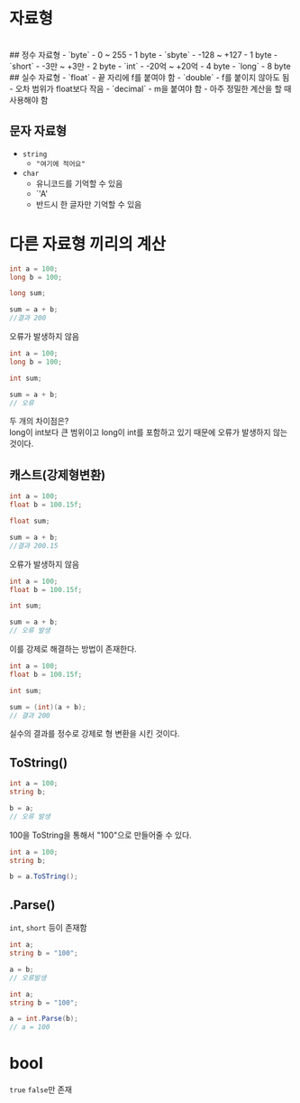 # 자료형
<br>
## 정수 자료형
- `byte` 
    - 0 ~ 255
    - 1 byte
- `sbyte` 
    - -128 ~ +127
    - 1 byte
- `short`  
    - -3만 ~ +3만
    - 2 byte 
- `int` 
    - -20억 ~ +20억
    - 4 byte
- `long` 
    - 8 byte
<br>
## 실수 자료형
- `float` 
    - 끝 자리에 f를 붙여야 함
- `double`
    - f를 붙이지 않아도 됨
    - 오차 범위가 float보다 작음
- `decimal`
    - m을 붙여야 함
    - 아주 정밀한 계산을 할 때 사용해야 함

## 문자 자료형
- `string`
    - `"여기에 적어요"`
- `char`
    - 유니코드를 기억할 수 있음
    - `'A'
    - 반드시 한 글자만 기억할 수 있음

# 다른 자료형 끼리의 계산
```csharp
int a = 100;
long b = 100;

long sum;

sum = a + b;
//결과 200
```
오류가 발생하지 않음

```csharp
int a = 100;
long b = 100;

int sum;

sum = a + b;
// 오류
```
두 개의 차이점은? <br>
long이 int보다 큰 범위이고 long이 int를 포함하고 있기 때문에 오류가 발생하지 않는 것이다. <br>

## 캐스트(강제형변환)
```csharp
int a = 100;
float b = 100.15f;

float sum;

sum = a + b;
//결과 200.15
```
오류가 발생하지 않음

```csharp
int a = 100;
float b = 100.15f;

int sum;

sum = a + b;
// 오류 발생
```
이를 강제로 해결하는 방법이 존재한다.  
```csharp
int a = 100;
float b = 100.15f;

int sum;

sum = (int)(a + b);
// 결과 200
```
실수의 결과를 정수로 강제로 형 변환을 시킨 것이다.

## ToString()
```csharp 
int a = 100;
string b;

b = a;
// 오류 발생
```
100을 ToString을 통해서 "100"으로 만들어줄 수 있다.
```csharp 
int a = 100;
string b;

b = a.ToSTring();
```

## .Parse()
`int`, `short` 등이 존재함
```csharp
int a;
string b = "100";

a = b;
// 오류발생
```
```csharp
int a;
string b = "100";

a = int.Parse(b);
// a = 100
```

# bool
`true` `false`만 존재
